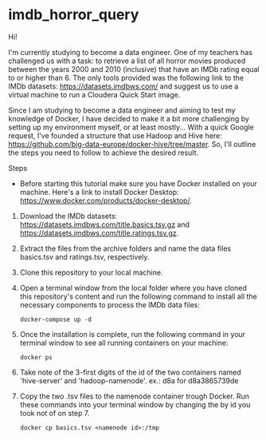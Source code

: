 # imdb_horror_query

Hi!

I'm currently studying to become a data engineer. One of my teachers has challenged us with a task: to retrieve a list of all horror movies produced between the years 2000 and 2010 (inclusive) that have an IMDb rating equal to or higher than 6. The only tools provided was the following link to the IMDb datasets: https://datasets.imdbws.com/ and suggest us to use a virtual machine to run a Cloudera Quick Start image.

Since I am studying to become a data engineer and aiming to test my knowledge of Docker, I have decided to make it a bit more challenging by setting up my environment myself, or at least mostly...
With a quick Google request, I've founded a structure that use Hadoop and Hive here: https://github.com/big-data-europe/docker-hive/tree/master.
So, I'll outline the steps you need to follow to achieve the desired result.  

Steps
* Before starting this tutorial make sure you have Docker installed on your machine. Here's a link to install Docker Desktop: https://www.docker.com/products/docker-desktop/.

1. Download the IMDb datasets: https://datasets.imdbws.com/title.basics.tsv.gz and https://datasets.imdbws.com/title.ratings.tsv.gz.

2. Extract the files from the archive folders and name the data files basics.tsv and ratings.tsv, respectively.

3. Clone this repository to your local machine.

4. Open a terminal window from the local folder where you have cloned this repository's content and run the following command to install all the necessary components to process the IMDb data files:

   `docker-compose up -d`

6. Once the installation is complete, run the following command in your terminal window to see all running containers on your machine:
  
   `docker ps`

7. Take note of the 3-first digits of the id of the two containers named 'hive-server' and 'hadoop-namenode'.
   ex.: d8a for d8a3865739de

8. Copy the two .tsv files to the namenode container trough Docker.
   Run these commands into your terminal window by changing the <namenode id> by id you took not of on step 7.

   `docker cp basics.tsv <namenode id>:/tmp`
